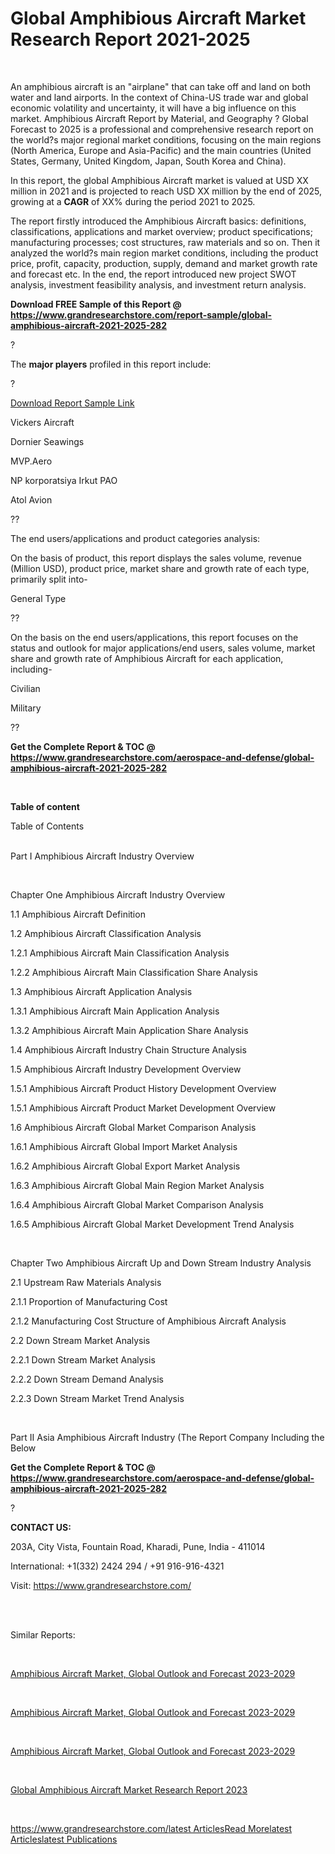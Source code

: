 <h1>Global Amphibious Aircraft Market Research Report 2021-2025</h1><br/><p>An amphibious aircraft is an "airplane" that can take off and land on both water and land airports. In the context of China-US trade war and global economic volatility and uncertainty, it will have a big influence on this market. Amphibious Aircraft Report by Material, and Geography ? Global Forecast to 2025 is a professional and comprehensive research report on the world?s major regional market conditions, focusing on the main regions (North America, Europe and Asia-Pacific) and the main countries (United States, Germany, United Kingdom, Japan, South Korea and China).</p>
 
 
 
 <p>In this report, the global Amphibious Aircraft market is valued at USD XX million in 2021 and is projected to reach USD XX million by the end of 2025, growing at a <strong>CAGR</strong> of XX% during the period 2021 to 2025.</p>
 
 
 
 <p>The report firstly introduced the Amphibious Aircraft basics: definitions, classifications, applications and market overview; product specifications; manufacturing processes; cost structures, raw materials and so on. Then it analyzed the world?s main region market conditions, including the product price, profit, capacity, production, supply, demand and market growth rate and forecast etc. In the end, the report introduced new project SWOT analysis, investment feasibility analysis, and investment return analysis.</p>
 
 
 
 <div><b>Download FREE Sample of this Report @ <a href="https://www.grandresearchstore.com/report-sample/global-amphibious-aircraft-2021-2025-282">https://www.grandresearchstore.com/report-sample/global-amphibious-aircraft-2021-2025-282</a></b></div>
 
 
 
 <p>? </p>
 
 
 
 <p>The <strong>major players</strong> profiled in this report include:</p>
 
 
 
 <p>? </p>
 
 
 
 <p><a href="https://www.grandresearchstore.com/mr-admin/report-sample/global-amphibious-aircraft-2021-2025-282">Download Report Sample Link</a></p>
 
 
 
 <p>Vickers Aircraft</p>
 
 
 
 <p>Dornier Seawings</p>
 
 
 
 <p>MVP.Aero</p>
 
 
 
 <p>NP korporatsiya Irkut PAO</p>
 
 
 
 <p>Atol Avion</p>
 
 
 
 <p>??</p>
 
 
 
 <p>The end users/applications and product categories analysis:</p>
 
 
 
 <p>On the basis of product, this report displays the sales volume, revenue (Million USD), product price, market share and growth rate of each type, primarily split into-</p>
 
 
 
 <p>General Type</p>
 
 
 
 <p>??</p>
 
 
 
 <p>On the basis on the end users/applications, this report focuses on the status and outlook for major applications/end users, sales volume, market share and growth rate of Amphibious Aircraft for each application, including-</p>
 
 
 
 <p>Civilian</p>
 
 
 
 <p>Military</p>
 
 
 
 <p>??</p>
 
 
 
 <div><b>Get the Complete Report & TOC @ <a href="https://www.grandresearchstore.com/aerospace-and-defense/global-amphibious-aircraft-2021-2025-282">https://www.grandresearchstore.com/aerospace-and-defense/global-amphibious-aircraft-2021-2025-282</a></b></div>
 
 
 
 <p><br />
 
 <b>Table of content</b></p>
 
 
 
 <p>Table of Contents<br />
 
 <br />
 
 Part I Amphibious Aircraft Industry Overview<br />
 
 <br />
 
 Chapter One Amphibious Aircraft Industry Overview<br />
 
 1.1 Amphibious Aircraft Definition<br />
 
 1.2 Amphibious Aircraft Classification Analysis<br />
 
 1.2.1 Amphibious Aircraft Main Classification Analysis<br />
 
 1.2.2 Amphibious Aircraft Main Classification Share Analysis<br />
 
 1.3 Amphibious Aircraft Application Analysis<br />
 
 1.3.1 Amphibious Aircraft Main Application Analysis<br />
 
 1.3.2 Amphibious Aircraft Main Application Share Analysis<br />
 
 1.4 Amphibious Aircraft Industry Chain Structure Analysis<br />
 
 1.5 Amphibious Aircraft Industry Development Overview<br />
 
 1.5.1 Amphibious Aircraft Product History Development Overview<br />
 
 1.5.1 Amphibious Aircraft Product Market Development Overview<br />
 
 1.6 Amphibious Aircraft Global Market Comparison Analysis<br />
 
 1.6.1 Amphibious Aircraft Global Import Market Analysis<br />
 
 1.6.2 Amphibious Aircraft Global Export Market Analysis<br />
 
 1.6.3 Amphibious Aircraft Global Main Region Market Analysis<br />
 
 1.6.4 Amphibious Aircraft Global Market Comparison Analysis<br />
 
 1.6.5 Amphibious Aircraft Global Market Development Trend Analysis<br />
 
 <br />
 
 Chapter Two Amphibious Aircraft Up and Down Stream Industry Analysis<br />
 
 2.1 Upstream Raw Materials Analysis<br />
 
 2.1.1 Proportion of Manufacturing Cost<br />
 
 2.1.2 Manufacturing Cost Structure of Amphibious Aircraft Analysis<br />
 
 2.2 Down Stream Market Analysis<br />
 
 2.2.1 Down Stream Market Analysis<br />
 
 2.2.2 Down Stream Demand Analysis<br />
 
 2.2.3 Down Stream Market Trend Analysis<br />
 
 <br />
 
 Part II Asia Amphibious Aircraft Industry (The Report Company Including the Below</p>
 
 
 
 <div><b>Get the Complete Report & TOC @ <a href="https://www.grandresearchstore.com/aerospace-and-defense/global-amphibious-aircraft-2021-2025-282">https://www.grandresearchstore.com/aerospace-and-defense/global-amphibious-aircraft-2021-2025-282</a></b></div>
 
 
 
 <p>? </p>
 
 
 
 <p><b>CONTACT US:</b><br />
 
 203A, City Vista, Fountain Road, Kharadi, Pune, India - 411014<br />
 
 International: +1(332) 2424 294 / +91 916-916-4321<br />
 
 Visit: <a href="https://www.grandresearchstore.com/">https://www.grandresearchstore.com/</a><br />
 
 <br />
 
 <br />
 
 Similar Reports:<br />
 
 <br />
 
 <a href="https://www.grandresearchstore.com/machines/global-amphibious-aircraft-forecast-2023-2029-977">Amphibious Aircraft Market, Global Outlook and Forecast 2023-2029</a><br />
 
 <br />
 
 <a href="https://www.grandresearchstore.com/machines/global-amphibious-aircraft-forecast-2023-2029-179">Amphibious Aircraft Market, Global Outlook and Forecast 2023-2029</a><br />
 
 <br />
 
 <a href="https://www.grandresearchstore.com/machines/global-amphibious-aircraft-forecast-2023-2029-145">Amphibious Aircraft Market, Global Outlook and Forecast 2023-2029</a><br />
 
 <br />
 
 <a href="https://www.grandresearchstore.com/machines/global-amphibious-aircraft-2023-965">Global Amphibious Aircraft Market Research Report 2023</a><br />
 
 <br />
 
 <a href="https://gyeongbokgung.com">https://www.grandresearchstore.com/</a><a href="https://hallyeomaritime.com">latest Articles</a><a href="https://jingwansa.com">Read More</a><a href="https://nguoiviet.jp/">latest Articles</a><a href="https://www.intelmarketresearch.com/">latest Publications</a></p>